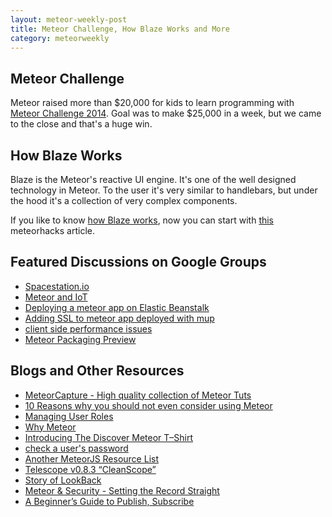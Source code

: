 ```yaml
---
layout: meteor-weekly-post
title: Meteor Challenge, How Blaze Works and More
category: meteorweekly
---
```


## Meteor Challenge

Meteor raised more than $20,000 for kids to learn programming with [Meteor Challenge 2014](https://challenge.meteor.com). Goal was to make $25,000 in a week, but we came to the close and that's a huge win.

## How Blaze Works

Blaze is the Meteor's reactive UI engine. It's one of the well designed technology in Meteor. To the user it's very similar to handlebars, but under the hood it's a collection of very complex components.

If you like to know [how Blaze works](http://meteorhacks.com/how-blaze-works.html), now you can start with [this](http://meteorhacks.com/how-blaze-works.html) meteorhacks article.

## Featured Discussions on Google Groups

* [Spacestation.io](https://groups.google.com/forum/#!topic/meteor-talk/ts9FqwJuDe0)
* [Meteor and IoT](https://groups.google.com/forum/#!topic/meteor-talk/1cGPCD6LuuQ)
* [Deploying a meteor app on Elastic Beanstalk](https://groups.google.com/forum/#!topic/meteor-talk/VxMQzpVFpME)
* [Adding SSL to meteor app deployed with mup](https://groups.google.com/forum/#!topic/meteor-talk/h0Sd3rXn25Q)
* [client side performance issues](https://groups.google.com/forum/#!topic/meteor-talk/k-59rUCO6AM)
* [Meteor Packaging Preview](https://groups.google.com/forum/#!topic/meteor-core/OS54_kc8O5U)

## Blogs and Other Resources

* [MeteorCapture - High quality collection of Meteor Tuts](http://meteorcapture.com/)
* [10 Reasons why you should not even consider using Meteor](http://yauh.de/10-reasons-why-you-should-not-even-consider-using-meteor/)
* [Managing User Roles](http://journal.gentlenode.com/meteor-13-managing-user-roles/)
* [Why Meteor](http://slides.com/rgoomar/why-meteor#/)
* [Introducing The Discover Meteor T–Shirt](https://www.discovermeteor.com/blog/discover-meteor-t-shirt/)
* [check a user's password](https://dweldon.silvrback.com/check-password)
* [Another MeteorJS Resource List](https://meteor-js.zeef.com/rene.schneider)
* [Telescope v0.8.3 “CleanScope”](http://telesc.pe/blog/telescope-v083-cleanscope/)
* [Story of LookBack](https://lookback.io/blog/confessions-of-a-startup)
* [Meteor & Security - Setting the Record Straight](https://www.discovermeteor.com/blog/meteor-and-security/)
* [A Beginner’s Guide to Publish, Subscribe](http://meteortips.com/autopublish-tutorial/)
